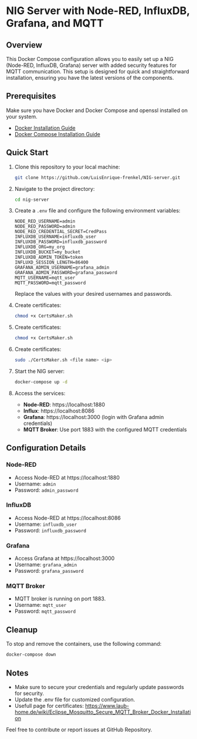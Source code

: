 # NIG Server with Node-RED, InfluxDB, Grafana, and MQTT

## Overview

This Docker Compose configuration allows you to easily set up a NIG (Node-RED, InfluxDB, Grafana) server with added security features for MQTT communication. This setup is designed for quick and straightforward installation, ensuring you have the latest versions of the components.

## Prerequisites

Make sure you have Docker and Docker Compose and openssl installed on your system.

- [Docker Installation Guide](https://docs.docker.com/get-docker/)
- [Docker Compose Installation Guide](https://docs.docker.com/compose/install/)

## Quick Start

1. Clone this repository to your local machine:

    ```bash
    git clone https://github.com/LuisEnrique-frenkel/NIG-server.git
    ```

2. Navigate to the project directory:

    ```bash
    cd nig-server
    ```

3. Create a `.env` file and configure the following environment variables:

    ```env
    NODE_RED_USERNAME=admin
    NODE_RED_PASSWORD=admin
    NODE_RED_CREDENTIAL_SECRET=CredPass
    INFLUXDB_USERNAME=influxdb_user
    INFLUXDB_PASSWORD=influxdb_password
    INFLUXDB_ORG=my_org
    INFLUXDB_BUCKET=my_bucket
    INFLUXDB_ADMIN_TOKEN=token
    INFLUXD_SESSION_LENGTH=86400
    GRAFANA_ADMIN_USERNAME=grafana_admin
    GRAFANA_ADMIN_PASSWORD=grafana_password
    MQTT_USERNAME=mqtt_user
    MQTT_PASSWORD=mqtt_password
    ```
   Replace the values with your desired usernames and passwords.

4. Create certificates:

    ```bash
    chmod +x CertsMaker.sh
    ```

5. Create certificates:

    ```bash
    chmod +x CertsMaker.sh 
    ```

6. Create certificates:

    ```bash
    sudo ./CertsMaker.sh <file name> <ip> 
    ```

7. Start the NIG server:

    ```bash
    docker-compose up -d 
    ```

7. Access the services:

    - **Node-RED**: https://localhost:1880
    - **Influx**: https://localhost:8086
    - **Grafana**: https://localhost:3000 (login with Grafana admin credentials)
    - **MQTT Broker**: Use port 1883 with the configured MQTT credentials

## Configuration Details

### Node-RED

- Access Node-RED at https://localhost:1880
- Username: `admin`
- Password: `admin_password`

### InfluxDB

- Access Node-RED at https://localhost:8086
- Username: `influxdb_user`
- Password: `influxdb_password`

### Grafana

- Access Grafana at https://localhost:3000
- Username: `grafana_admin`
- Password: `grafana_password`

### MQTT Broker

- MQTT broker is running on port 1883.
- Username: `mqtt_user`
- Password: `mqtt_password`

## Cleanup

To stop and remove the containers, use the following command:

```bash
docker-compose down
```

## Notes
* Make sure to secure your credentials and regularly update passwords for security.
* Update the .env file for customized configuration.
* Usefull page for certificates: https://www.laub-home.de/wiki/Eclipse_Mosquitto_Secure_MQTT_Broker_Docker_Installation

Feel free to contribute or report issues at GitHub Repository.
